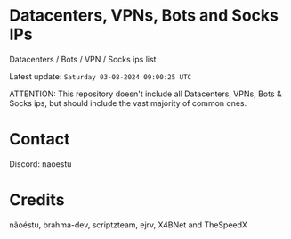 # Datacenters, VPNs, Bots and Socks IPs
 
Datacenters / Bots / VPN / Socks ips list

Latest update: `Saturday 03-08-2024 09:00:25 UTC` 

ATTENTION: This repository doesn't include all Datacenters, VPNs, Bots & Socks ips, 
but should include the vast majority of common ones.

# Contact
Discord: naoestu

# Credits
nãoéstu, brahma-dev, scriptzteam, ejrv, X4BNet and TheSpeedX
